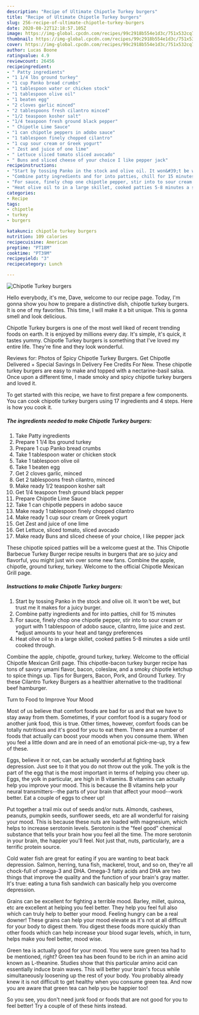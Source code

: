 ```yaml
---
description: "Recipe of Ultimate Chipotle Turkey burgers"
title: "Recipe of Ultimate Chipotle Turkey burgers"
slug: 256-recipe-of-ultimate-chipotle-turkey-burgers
date: 2020-08-22T12:18:57.105Z
image: https://img-global.cpcdn.com/recipes/99c2918b554e1d3c/751x532cq70/chipotle-turkey-burgers-recipe-main-photo.jpg
thumbnail: https://img-global.cpcdn.com/recipes/99c2918b554e1d3c/751x532cq70/chipotle-turkey-burgers-recipe-main-photo.jpg
cover: https://img-global.cpcdn.com/recipes/99c2918b554e1d3c/751x532cq70/chipotle-turkey-burgers-recipe-main-photo.jpg
author: Lucas Boone
ratingvalue: 4.9
reviewcount: 26456
recipeingredient:
- " Patty ingredients"
- "1 1/4 lbs ground turkey"
- "1 cup Panko bread crumbs"
- "1 tablespoon water or chicken stock"
- "1 tablespoon olive oil"
- "1 beaten egg"
- "2 cloves garlic minced"
- "2 tablespoons fresh cilantro minced"
- "1/2 teaspoon kosher salt"
- "1/4 teaspoon fresh ground black pepper"
- " Chipotle Lime Sauce"
- "1 can chipotle peppers in adobo sauce"
- "1 tablespoon finely chopped cilantro"
- "1 cup sour cream or Greek yogurt"
- " Zest and juice of one lime"
- " Lettuce sliced tomato sliced avocado"
- " Buns and sliced cheese of your choice I like pepper jack"
recipeinstructions:
- "Start by tossing Panko in the stock and olive oil. It won&#39;t be wet, but trust me it makes for a juicy burger."
- "Combine patty ingredients and for into patties, chill for 15 minutes"
- "For sauce, finely chop one chipotle pepper, stir into to sour cream or yogurt with 1 tablespoon of adobo sauce, cilantro, lime juice and zest. *adjust amounts to your heat and tangy preferences"
- "Heat olive oil to in a large skillet, cooked patties 5-8 minutes a side until cooked through."
categories:
- Recipe
tags:
- chipotle
- turkey
- burgers

katakunci: chipotle turkey burgers 
nutrition: 109 calories
recipecuisine: American
preptime: "PT18M"
cooktime: "PT39M"
recipeyield: "3"
recipecategory: Lunch

---
```



![Chipotle Turkey burgers](https://img-global.cpcdn.com/recipes/99c2918b554e1d3c/751x532cq70/chipotle-turkey-burgers-recipe-main-photo.jpg)

Hello everybody, it's me, Dave, welcome to our recipe page. Today, I'm gonna show you how to prepare a distinctive dish, chipotle turkey burgers. It is one of my favorites. This time, I will make it a bit unique. This is gonna smell and look delicious.

Chipotle Turkey burgers is one of the most well liked of recent trending foods on earth. It is enjoyed by millions every day. It's simple, it's quick, it tastes yummy. Chipotle Turkey burgers is something that I've loved my entire life. They're fine and they look wonderful.

Reviews for: Photos of Spicy Chipotle Turkey Burgers. Get Chipotle Delivered + Special Savings In Delivery Fee Credits For New. These chipotle turkey burgers are easy to make and topped with a nectarine-basil salsa. Once upon a different time, I made smoky and spicy chipotle turkey burgers and loved it.


To get started with this recipe, we have to first prepare a few components. You can cook chipotle turkey burgers using 17 ingredients and 4 steps. Here is how you cook it.

<!--inarticleads1-->

##### The ingredients needed to make Chipotle Turkey burgers:

1. Take  Patty ingredients
1. Prepare 1 1/4 lbs ground turkey
1. Prepare 1 cup Panko bread crumbs
1. Take 1 tablespoon water or chicken stock
1. Take 1 tablespoon olive oil
1. Take 1 beaten egg
1. Get 2 cloves garlic, minced
1. Get 2 tablespoons fresh cilantro, minced
1. Make ready 1/2 teaspoon kosher salt
1. Get 1/4 teaspoon fresh ground black pepper
1. Prepare  Chipotle Lime Sauce
1. Take 1 can chipotle peppers in adobo sauce
1. Make ready 1 tablespoon finely chopped cilantro
1. Make ready 1 cup sour cream or Greek yogurt
1. Get  Zest and juice of one lime
1. Get  Lettuce, sliced tomato, sliced avocado
1. Make ready  Buns and sliced cheese of your choice, I like pepper jack


These chipotle spiced patties will be a welcome guest at the. This Chipotle Barbecue Turkey Burger recipe results in burgers that are so juicy and flavorful, you might just win over some new fans. Combine the apple, chipotle, ground turkey, turkey. Welcome to the official Chipotle Mexican Grill page. 

<!--inarticleads2-->

##### Instructions to make Chipotle Turkey burgers:

1. Start by tossing Panko in the stock and olive oil. It won&#39;t be wet, but trust me it makes for a juicy burger.
1. Combine patty ingredients and for into patties, chill for 15 minutes
1. For sauce, finely chop one chipotle pepper, stir into to sour cream or yogurt with 1 tablespoon of adobo sauce, cilantro, lime juice and zest. *adjust amounts to your heat and tangy preferences
1. Heat olive oil to in a large skillet, cooked patties 5-8 minutes a side until cooked through.


Combine the apple, chipotle, ground turkey, turkey. Welcome to the official Chipotle Mexican Grill page. This chipotle-bacon turkey burger recipe has tons of savory umami flavor, bacon, coleslaw, and a smoky chipotle ketchup to spice things up. Tips for Burgers, Bacon, Pork, and Ground Turkey. Try these Cilantro Turkey Burgers as a healthier alternative to the traditional beef hamburger. 

Turn to Food to Improve Your Mood


Most of us believe that comfort foods are bad for us and that we have to stay away from them. Sometimes, if your comfort food is a sugary food or another junk food, this is true. Other times, however, comfort foods can be totally nutritious and it's good for you to eat them. There are a number of foods that actually can boost your moods when you consume them. When you feel a little down and are in need of an emotional pick-me-up, try a few of these.

Eggs, believe it or not, can be actually wonderful at fighting back depression. Just see to it that you do not throw out the yolk. The yolk is the part of the egg that is the most important in terms of helping you cheer up. Eggs, the yolk in particular, are high in B vitamins. B vitamins can actually help you improve your mood. This is because the B vitamins help your neural transmitters--the parts of your brain that affect your mood--work better. Eat a couple of eggs to cheer up!

Put together a trail mix out of seeds and/or nuts. Almonds, cashews, peanuts, pumpkin seeds, sunflower seeds, etc are all wonderful for raising your mood. This is because these nuts are loaded with magnesium, which helps to increase serotonin levels. Serotonin is the "feel good" chemical substance that tells your brain how you feel all the time. The more serotonin in your brain, the happier you'll feel. Not just that, nuts, particularly, are a terrific protein source.

Cold water fish are great for eating if you are wanting to beat back depression. Salmon, herring, tuna fish, mackerel, trout, and so on, they're all chock-full of omega-3 and DHA. Omega-3 fatty acids and DHA are two things that improve the quality and the function of your brain's gray matter. It's true: eating a tuna fish sandwich can basically help you overcome depression. 

Grains can be excellent for fighting a terrible mood. Barley, millet, quinoa, etc are excellent at helping you feel better. They help you feel full also which can truly help to better your mood. Feeling hungry can be a real downer! These grains can help your mood elevate as it's not at all difficult for your body to digest them. You digest these foods more quickly than other foods which can help increase your blood sugar levels, which, in turn, helps make you feel better, mood wise.

Green tea is actually good for your mood. You were sure green tea had to be mentioned, right? Green tea has been found to be rich in an amino acid known as L-theanine. Studies show that this particular amino acid can essentially induce brain waves. This will better your brain's focus while simultaneously loosening up the rest of your body. You probably already knew it is not difficult to get healthy when you consume green tea. And now you are aware that green tea can help you be happier too!

So you see, you don't need junk food or foods that are not good for you to feel better! Try  a  couple of  of  these  hints  instead.

